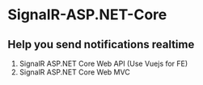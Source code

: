 # SignalR-ASP.NET-Core  
## Help you send notifications realtime 
1. SignalR ASP.NET Core Web API (Use Vuejs for FE)
2. SignalR ASP.NET Core Web MVC
